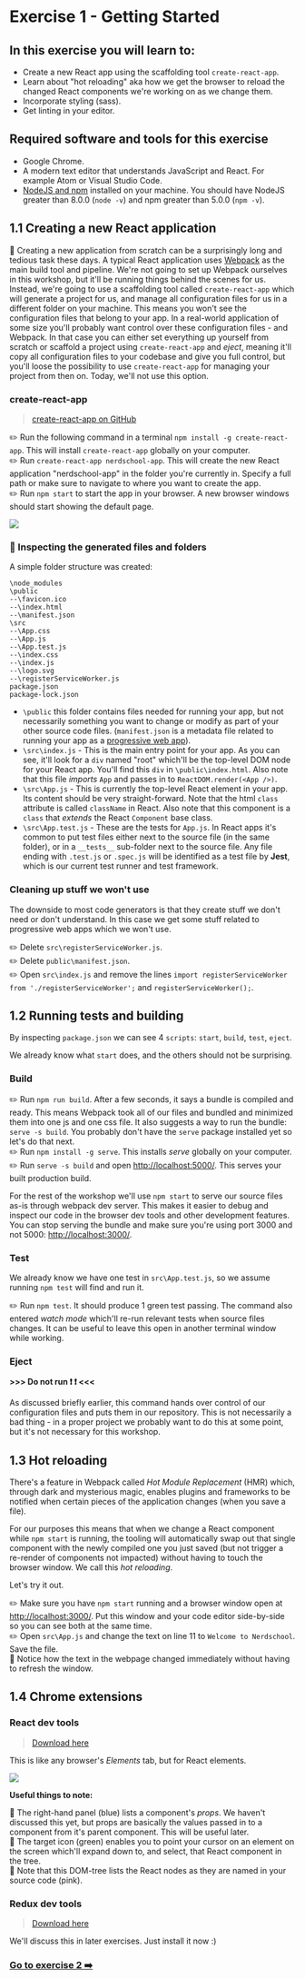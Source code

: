 # Exercise 1 - Getting Started

## In this exercise you will learn to:

- Create a new React app using the scaffolding tool `create-react-app`.
- Learn about "hot reloading" aka how we get the browser to reload the changed React components we're working on as we change them.
- Incorporate styling (sass).
- Get linting in your editor.

## Required software and tools for this exercise

- Google Chrome.
- A modern text editor that understands JavaScript and React. For example Atom or Visual Studio Code.
- [NodeJS and npm](https://nodejs.org/en/) installed on your machine. You should have NodeJS greater than 8.0.0 (`node -v`) and npm greater than 5.0.0 (`npm -v`).

## 1.1 Creating a new React application

:book: Creating a new application from scratch can be a surprisingly long and tedious task these days. A typical React application uses [Webpack](https://webpack.js.org/) as the main build tool and pipeline. We're not going to set up Webpack ourselves in this workshop, but it'll be running things behind the scenes for us. Instead, we're going to use a scaffolding tool called `create-react-app` which will generate a project for us, and manage all configuration files for us in a different folder on your machine. This means you won't see the configuration files that belong to your app. In a real-world application of some size you'll probably want control over these configuration files - and Webpack. In that case you can either set everything up yourself from scratch or scaffold a project using `create-react-app` and _eject_, meaning it'll copy all configuration files to your codebase and give you full control, but you'll loose the possibility to use `create-react-app` for managing your project from then on. Today, we'll not use this option.

### create-react-app

> [create-react-app on GitHub](https://github.com/facebookincubator/create-react-app)

:pencil2: Run the following command in a terminal `npm install -g create-react-app`. This will install `create-react-app` globally on your computer.  
:pencil2: Run `create-react-app nerdschool-app`. This will create the new React application "nerdschool-app" in the folder you're currently in. Specify a full path or make sure to navigate to where you want to create the app.  
:pencil2: Run `npm start` to start the app in your browser. A new browser windows should start showing the default page.  

![](../images/default-page.png)

### :book: Inspecting the generated files and folders

A simple folder structure was created:

```
\node_modules
\public
--\favicon.ico
--\index.html
--\manifest.json
\src
--\App.css
--\App.js
--\App.test.js
--\index.css
--\index.js
--\logo.svg
--\registerServiceWorker.js
package.json
package-lock.json
```

- `\public` this folder contains files needed for running your app, but not necessarily something you want to change or modify as part of your other source code files. (`manifest.json` is a metadata file related to running your app as a [progressive web app](https://github.com/facebookincubator/create-react-app/blob/master/packages/react-scripts/template/README.md#progressive-web-app-metadata)).
- `\src\index.js` - This is the main entry point for your app. As you can see, it'll look for a `div` named "root" which'll be the top-level DOM node for your React app. You'll find this `div` in `\public\index.html`. Also note that this file _imports_ `App` and passes in to `ReactDOM.render(<App />)`.
- `\src\App.js` - This is currently the top-level React element in your app. Its content should be very straight-forward. Note that the html `class` attribute is called `className` in React. Also note that this component is a `class` that _extends_ the React `Component` base class.
- `\src\App.test.js` - These are the tests for `App.js`. In React apps it's common to put test files either next to the source file (in the same folder), or in a `__tests__` sub-folder next to the source file. Any file ending with `.test.js` or `.spec.js` will be identified as a test file by **Jest**, which is our current test runner and test framework.

### Cleaning up stuff we won't use

The downside to most code generators is that they create stuff we don't need or don't understand. In this case we get some stuff related to progressive web apps which we won't use.

:pencil2: Delete `src\registerServiceWorker.js`.  
:pencil2: Delete `public\manifest.json`.  
:pencil2: Open `src\index.js` and remove the lines `import registerServiceWorker from './registerServiceWorker';` and `registerServiceWorker();`.

## 1.2 Running tests and building

By inspecting `package.json` we can see 4 `scripts`: `start`, `build`, `test`, `eject`.

We already know what `start` does, and the others should not be surprising.

### Build

:pencil2: Run `npm run build`. After a few seconds, it says a bundle is compiled and ready. This means Webpack took all of our files and bundled and minimized them into one js and one css file. It also suggests a way to run the bundle: `serve -s build`. You probably don't have the `serve` package installed yet so let's do that next.   
:pencil2: Run `npm install -g serve`. This installs _serve_ globally on your computer.  
:pencil2: Run `serve -s build` and open [http://localhost:5000/](http://localhost:5000/). This serves your built production build.

For the rest of the workshop we'll use `npm start` to serve our source files as-is through webpack dev server. This makes it easier to debug and inspect our code in the browser dev tools and other development features. You can stop serving the bundle and make sure you're using port 3000 and not 5000: [http://localhost:3000/](http://localhost:3000/).

### Test

We already know we have one test in `src\App.test.js`, so we assume running `npm test` will find and run it.

:pencil2: Run `npm test`. It should produce 1 green test passing. The command also entered _watch mode_ which'll re-run relevant tests when source files changes. It can be useful to leave this open in another terminal window while working.

### Eject

**>>> Do not run :exclamation: :exclamation: <<<**

As discussed briefly earlier, this command hands over control of our configuration files and puts them in our repository. This is not necessarily a bad thing - in a proper project we probably want to do this at some point, but it's not necessary for this workshop.

## 1.3 Hot reloading

There's a feature in Webpack called _Hot Module Replacement_ (HMR) which, through dark and mysterious magic, enables plugins and frameworks to be notified when certain pieces of the application changes (when you save a file).

For our purposes this means that when we change a React component while `npm start` is running, the tooling will automatically swap out that single component with the newly compiled one you just saved (but not trigger a re-render of components not impacted) without having to touch the browser window. We call this _hot reloading_.

Let's try it out.

:pencil2: Make sure you have `npm start` running and a browser window open at [http://localhost:3000/](http://localhost:3000/). Put this window and your code editor side-by-side so you can see both at the same time.  
:pencil2: Open `src\App.js` and change the text on line 11 to `Welcome to Nerdschool`. Save the file.  
:book: Notice how the text in the webpage changed immediately without having to refresh the window.  

## 1.4 Chrome extensions

### React dev tools

> [Download here](https://chrome.google.com/webstore/detail/react-developer-tools/fmkadmapgofadopljbjfkapdkoienihi?hl=en)

This is like any browser's _Elements_ tab, but for React elements.

![](../images/react-devtools.png)

**Useful things to note:**

:book: The right-hand panel (blue) lists a component's _props_. We haven't discussed this yet, but props are basically the values passed in to a component from it's parent component. This will be useful later.  
:book: The target icon (green) enables you to point your cursor on an element on the screen which'll expand down to, and select, that React component in the tree.  
:book: Note that this DOM-tree lists the React nodes as they are named in your source code (pink).

### Redux dev tools

> [Download here](https://chrome.google.com/webstore/detail/redux-devtools/lmhkpmbekcpmknklioeibfkpmmfibljd?hl=en)

We'll discuss this in later exercises. Just install it now :)

### [Go to exercise 2 :arrow_right:](../exercise-2/README.md)
